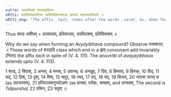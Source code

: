 ```yaml
---
sutra: अव्ययीभावे शरत्प्रभृतिभ्यः
vRtti: शरदित्येवमादिभ्यः प्रातिपदिकेभ्यष्टच् प्रत्ययो भवत्यव्ययीभावे ॥
vRtti_eng: "The affix _tach_ comes after the words _sarat_ &c, when forming an _Avyayibhava_ compound."
---
```

Thus शरदः समीपम् = उपशरदम्, प्रतिशरदम्, उपविपाशम्, प्रतिविपाशम् ॥

Why do we say when forming an _Avyayibhava_ compound? Observe परमशरत् ॥ Those words of शरदादि class which end in a झय् consonant add invariably (नित्य) the affix _tach_ in spite of (V. 4. 111). The _anuvritti_ of _avayayibhava_ extends upto (V. 4. 113).

1 शरद्, 2 विपाश्, 3 अनस्, 4 मनस्, 5 उपानह्, 6 अनडुह्, 7 दिव्, 8 हिमवत्, 9 हिरुक्, 10 विद्, 11 सद्, 12 दिश्, 13 दृश्, 14 विश्, 15 चतुर्, 16 त्यद्, 17 तद्, 18 यद्, 19 कियत्, 20 जराया जरस् च (as उपजरसम्), 21 प्रतिपरसमनुभ्योऽक्ष्णः (as प्रत्यक्षं, परोक्षः, समक्षम्, and अन्वक्षम्, The second is _Tatpursha_) 22 पथिन्, 23 सदृश् ॥
